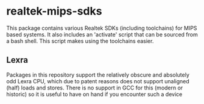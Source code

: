 # realtek-mips-sdks

This package contains various Realtek SDKs (including toolchains) for MIPS based systems. It also includes an 'activate' script that can be sourced from a bash shell. This script makes using the toolchains easier.

## Lexra

Packages in this repository support the relatively obscure and absolutely odd Lexra CPU, which due to patent reasons does not support unaligned (half) loads and stores. There is no support in GCC for this (modern or historic) so it is useful to have on hand if you encounter such a device
